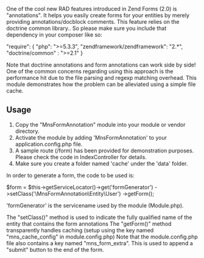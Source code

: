 One of the cool new RAD features introduced in Zend Forms (2.0) is "annotations". 
It helps you easily create forms for your entities by merely providing annotations/docblock comments.
This feature relies on the doctrine common library.. So please make sure you include that dependency in your composer like so:

"require": { 
        "php": ">=5.3.3", 
        "zendframework/zendframework": "2.*", 
        "doctrine/common" : ">=2.1" 
    } 

Note that doctrine annotations and form annotations can work side by side!
One of the common concerns regarding using this approach is the performance hit due to the file parsing and regexp matching overhead. This module 
demonstrates how the problem can be alleviated using a simple file cache.

Usage
-----
1. Copy the "MnsFormAnnotation" module into your module or vendor directory. 
2. Activate the module by adding 'MnsFormAnnotation' to your application.config.php file.
3. A sample route (/form) has been provided for demonstration purposes. Please check the code in IndexController for details.
4. Make sure you create a folder named 'cache' under the 'data' folder.

In order to generate a form, the code to be used is:

$form = $this->getServiceLocator()->get('formGenerator')
           ->setClass('\MnsFormAnnotation\Entity\User')
           ->getForm();

'formGenerator' is the servicename used by the module (Module.php).

The "setClass()" method is used to indicate the fully qualified name of the entity that contains the form annotations
The "getForm()" method transparently handles caching (setup using the key named "mns_cache_config" in module.config.php)
Note that the module.config.php file also contains a key named "mns_form_extra". This is used to append a "submit" button to the end of the form.
